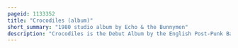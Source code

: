 ```yaml
---
pageid: 1133352
title: "Crocodiles (album)"
short_summary: "1980 studio album by Echo & the Bunnymen"
description: "Crocodiles is the Debut Album by the English Post-Punk Band Echo & the Bunnymen. It was released on 18 July 1980 in the United Kingdom and on 17 December 1980 in the United States. The Album reached Number 17 on the Uk Albums Chart. Images on my Wall and Rescue were previously released as Singles."
---
```

